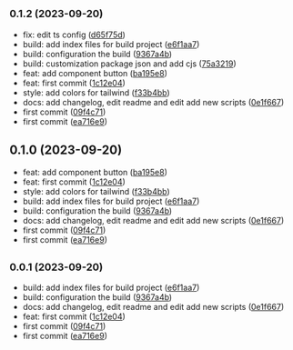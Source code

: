 ## <small>0.1.2 (2023-09-20)</small>

* fix: edit ts config ([d65f75d](https://github.com/maxim-abro/mm-ui/commit/d65f75d))
* build: add index files for build project ([e6f1aa7](https://github.com/maxim-abro/mm-ui/commit/e6f1aa7))
* build: configuration the build ([9367a4b](https://github.com/maxim-abro/mm-ui/commit/9367a4b))
* build: customization package json and add cjs ([75a3219](https://github.com/maxim-abro/mm-ui/commit/75a3219))
* feat: add component button ([ba195e8](https://github.com/maxim-abro/mm-ui/commit/ba195e8))
* feat: first commit ([1c12e04](https://github.com/maxim-abro/mm-ui/commit/1c12e04))
* style: add colors for tailwind ([f33b4bb](https://github.com/maxim-abro/mm-ui/commit/f33b4bb))
* docs: add changelog, edit readme and edit add new scripts ([0e1f667](https://github.com/maxim-abro/mm-ui/commit/0e1f667))
* first commit ([09f4c71](https://github.com/maxim-abro/mm-ui/commit/09f4c71))
* first commit ([ea716e9](https://github.com/maxim-abro/mm-ui/commit/ea716e9))



## 0.1.0 (2023-09-20)

* feat: add component button ([ba195e8](https://github.com/maxim-abro/mm-ui/commit/ba195e8))
* feat: first commit ([1c12e04](https://github.com/maxim-abro/mm-ui/commit/1c12e04))
* style: add colors for tailwind ([f33b4bb](https://github.com/maxim-abro/mm-ui/commit/f33b4bb))
* build: add index files for build project ([e6f1aa7](https://github.com/maxim-abro/mm-ui/commit/e6f1aa7))
* build: configuration the build ([9367a4b](https://github.com/maxim-abro/mm-ui/commit/9367a4b))
* docs: add changelog, edit readme and edit add new scripts ([0e1f667](https://github.com/maxim-abro/mm-ui/commit/0e1f667))
* first commit ([09f4c71](https://github.com/maxim-abro/mm-ui/commit/09f4c71))
* first commit ([ea716e9](https://github.com/maxim-abro/mm-ui/commit/ea716e9))



## <small>0.0.1 (2023-09-20)</small>

* build: add index files for build project ([e6f1aa7](https://github.com/maxim-abro/mm-ui/commit/e6f1aa7))
* build: configuration the build ([9367a4b](https://github.com/maxim-abro/mm-ui/commit/9367a4b))
* docs: add changelog, edit readme and edit add new scripts ([0e1f667](https://github.com/maxim-abro/mm-ui/commit/0e1f667))
* feat: first commit ([1c12e04](https://github.com/maxim-abro/mm-ui/commit/1c12e04))
* first commit ([09f4c71](https://github.com/maxim-abro/mm-ui/commit/09f4c71))
* first commit ([ea716e9](https://github.com/maxim-abro/mm-ui/commit/ea716e9))



